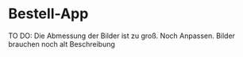 # Bestell-App

TO DO:
Die Abmessung der Bilder ist zu groß. Noch Anpassen.
Bilder brauchen noch alt Beschreibung
